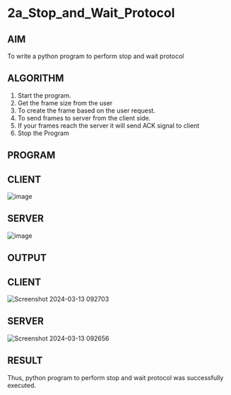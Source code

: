 # 2a_Stop_and_Wait_Protocol
## AIM 
To write a python program to perform stop and wait protocol
## ALGORITHM
1. Start the program.
2. Get the frame size from the user
3. To create the frame based on the user request.
4. To send frames to server from the client side.
5. If your frames reach the server it will send ACK signal to client
6. Stop the Program
## PROGRAM
## CLIENT
![image](https://github.com/GOWTHAM54577/2a_Stop_and_Wait_Protocol/assets/144589420/56108c91-fb65-4fa2-b05d-f1a320facdfe)
## SERVER
![image](https://github.com/GOWTHAM54577/2a_Stop_and_Wait_Protocol/assets/144589420/d97da2c9-8d9e-4326-924c-1669bac5498d)
## OUTPUT
## CLIENT
![Screenshot 2024-03-13 092703](https://github.com/GOWTHAM54577/2a_Stop_and_Wait_Protocol/assets/144589420/4802d09d-c0db-439d-a722-54182ecb597b)
## SERVER
![Screenshot 2024-03-13 092656](https://github.com/GOWTHAM54577/2a_Stop_and_Wait_Protocol/assets/144589420/956cf189-6ebc-4526-b4c9-1e47c4d446f8)
## RESULT
Thus, python program to perform stop and wait protocol was successfully executed.
